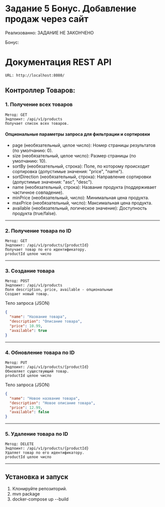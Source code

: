 # Задание 5 Бонус. Добавление продаж через сайт

Реализованно: ЗАДАНИЕ НЕ ЗАКОНЧЕНО


Бонус:

# Документация REST API

    URL: http://localhost:8080/

## Контроллер Товаров:

### 1. Получение всех товаров

    Метод: GET
    Эндпоинт: /api/v1/products
    Получает список всех товаров.

#### Опциональные параметры запроса для фильтрации и сортировки
-    page (необязательный, целое число): Номер страницы результатов (по умолчанию: 0).
-    size (необязательный, целое число): Размер страницы (по умолчанию: 10).
-    sortBy (необязательный, строка): Поле, по которому происходит сортировка (допустимые значения: "price", "name").
-    sortDirection (необязательный, строка): Направление сортировки (допустимые значения: "asc", "desc").
-    name (необязательный, строка): Название продукта (поддерживает частичное совпадение).
-    minPrice (необязательный, число): Минимальная цена продукта.
-    maxPrice (необязательный, число): Максимальная цена продукта.
-    available (необязательный, логическое значение): Доступность продукта (true/false).

---

### 2. Получение товара по ID

    Метод: GET 
    Эндпоинт: /api/v1/products/{productId}
    Получает товар по его идентификатору.
    productId целое число

---

### 3. Создание товара

    Метод: POST 
    Эндпоинт: /api/v1/products
    Поля description, price, available - опциональные
    Создает новый товар.

Тело запроса (JSON)

```json
{
  "name": "Название товара",
  "description": "Описание товара",
  "price": 10.99,
  "available": true
}
```

---

### 4. Обновление товара по ID

    Метод: PUT 
    Эндпоинт: /api/v1/products/{productId}
    Обновляет существующий товар.
    productId целое число

Тело запроса (JSON)

```json
{
  "name": "Новое название товара",
  "description": "Новое описание товара",
  "price": 12.99,
  "available": false
}
```

---

### 5. Удаление товара по ID

    Метод: DELETE
    Эндпоинт: /api/v1/products/{productId}
    Удаляет товар по его идентификатору.
    productId целое число

---

## Установка и запуск

1. Клонируйте репозиторий.
2. mvn package   
3. docker-compose up --build

